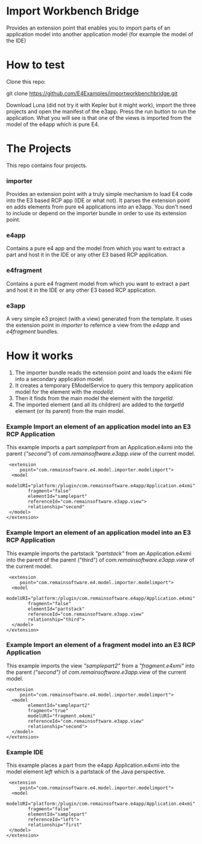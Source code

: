 Import Workbench Bridge
=======================

Provides an extension point that enables you to import parts of an application model into another application model (for example the model of the IDE)


How to test
===========
Clone this repo:

git clone https://github.com/E4Examples/importworkbenchbridge.git


Download Luna (did not try it with Kepler but it might work), import the three projects and open the manifest of the e3app. Press the run button to run the application. What you will see is that one of the views is imported from the model of the e4app which is pure E4.


The Projects
============
This repo contains four projects. 

### importer
Provides an extension point with a truly simple mechanism to load E4 code into the E3 based RCP app (IDE or what not). It parses the extension point en adds elements from pure e4 applications into an e3app. You don't need to include or depend on the importer bundle in order to use its extension point.

### e4app
Contains a pure e4 app and the model from which you want to extract a part and host it in the IDE or any other E3 based RCP application.

### e4fragment
Contains a pure e4 fragment model from which you want to extract a part and host it in the IDE or any other E3 based RCP application.

### e3app
A very simple e3 project (with a view) generated from the template. It uses the extension point in _importer_ to refernce a view from the _e4app_ and _e4fragment_ bundles.



How it works
============
1. The importer bundle reads the extension point and loads the e4xmi file into a secondary application model. 
2. It creates a temporary EModelService to query this tempory application model for the element with the _modelId_. 
3. Then it finds from the main model the element with the _targetId_.
4. The imported element (and all its children) are added to the _targetId_ element (or its parent) from the main model.

### Example Import an element of an application model into an E3 RCP Application
This example imports a part _samplepart_ from an Application.e4xmi into the parent (_"second"_) of _com.remainsoftware.e3app.view_ of the current model.

     <extension
         point="com.remainsoftware.e4.model.importer.modelimport">
      <model
            modelURI="platform:/plugin/com.remainsoftware.e4app/Application.e4xmi"
            fragment="false"
            elementId="samplepart"
            referenceId="com.remainsoftware.e3app.view">
            relationship="second"
     </model>
    </extension>
    
### Example Import an element of an application model into an E3 RCP Application
This example imports the partstack _"partstack"_ from an Application.e4xmi into the parent of the parent ("third") of _com.remainsoftware.e3app.view_ of the current model.

     <extension
         point="com.remainsoftware.e4.model.importer.modelimport">
      <model
            modelURI="platform:/plugin/com.remainsoftware.e4app/Application.e4xmi"
            fragment="false"
            elementId="partstack"
            referenceId="com.remainsoftware.e3app.view"
            relationship="third">
      </model>
    </extension>
    
    
### Example Import an element of a fragment model into an E3 RCP Application
This example imports the view _"samplepart2"_ from a _"fragment.e4xmi"_ into the parent _("second")_ of _com.remainsoftware.e3app.view_ of the current model.

     
    <extension
         point="com.remainsoftware.e4.model.importer.modelimport">
      <model
            elementId="samplepart2"
            fragment="true"
            modelURI="fragment.e4xmi"
            referenceId="com.remainsoftware.e3app.view"
            relationship="second">
      </model>
    </extension>

### Example IDE
This example places a part from the e4app Application.e4xmi into the model element _left_ which is a partstack of the Java perspective.

     <extension
         point="com.remainsoftware.e4.model.importer.modelimport">
      <model
            modelURI="platform:/plugin/com.remainsoftware.e4app/Application.e4xmi"
            fragment="false"
            elementId="samplepart"
            referenceId="left">
            relationship="first"
     </model>
    </extension>
